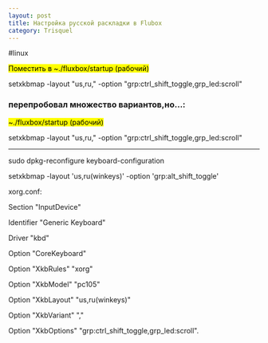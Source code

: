 ```yaml
---
layout: post
title: Настройка русской раскладки в Flubox
category: Trisquel
---
```


#linux 

<mark>Поместить в ~./fluxbox/startup  (рабочий)<mark>

setxkbmap -layout "us,ru," -option "grp:ctrl_shift_toggle,grp_led:scroll"


### перепробовал множество вариантов,но...:

<mark>~./fluxbox/startup    (рабочий)</mark>

setxkbmap -layout "us,ru," -option "grp:ctrl_shift_toggle,grp_led:scroll"

---

sudo dpkg-reconfigure keyboard-configuration

setxkbmap -layout 'us,ru(winkeys)' -option 'grp:alt_shift_toggle'

xorg.conf:

Section "InputDevice"

Identifier "Generic Keyboard"

Driver "kbd"

Option "CoreKeyboard"

Option "XkbRules" "xorg"

Option "XkbModel" "pc105"

Option "XkbLayout" "us,ru(winkeys)"

Option "XkbVariant" ","

Option "XkbOptions" "grp:ctrl_shift_toggle,grp_led:scroll".